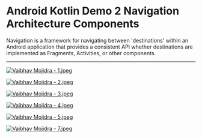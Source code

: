 # Android Kotlin Demo 2 Navigation Architecture Components

Navigation is a framework for navigating between 'destinations' within an Android application that provides a consistent API whether destinations are implemented as Fragments, Activities, or other components.

___

[![Vaibhav Mojidra - 1.jpeg](https://raw.githubusercontent.com/VaibhavMojidra/Android-Kotlin---Demo-2-Navigation-Architecture-Components/master/output/1.jpeg "Vaibhav Mojidra")](https://vaibhavmojidra.github.io/site/)

[![Vaibhav Mojidra - 2.jpeg](https://raw.githubusercontent.com/VaibhavMojidra/Android-Kotlin---Demo-2-Navigation-Architecture-Components/master/output/2.jpeg "Vaibhav Mojidra")](https://vaibhavmojidra.github.io/site/)

[![Vaibhav Mojidra - 3.jpeg](https://raw.githubusercontent.com/VaibhavMojidra/Android-Kotlin---Demo-2-Navigation-Architecture-Components/master/output/3.jpeg "Vaibhav Mojidra")](https://vaibhavmojidra.github.io/site/)

[![Vaibhav Mojidra - 4.jpeg](https://raw.githubusercontent.com/VaibhavMojidra/Android-Kotlin---Demo-2-Navigation-Architecture-Components/master/output/4.jpeg "Vaibhav Mojidra")](https://vaibhavmojidra.github.io/site/)

[![Vaibhav Mojidra - 5.jpeg](https://raw.githubusercontent.com/VaibhavMojidra/Android-Kotlin---Demo-2-Navigation-Architecture-Components/master/output/5.jpeg "Vaibhav Mojidra")](https://vaibhavmojidra.github.io/site/)

[![Vaibhav Mojidra - 7.jpeg](https://raw.githubusercontent.com/VaibhavMojidra/Android-Kotlin---Demo-2-Navigation-Architecture-Components/master/output/7.jpeg "Vaibhav Mojidra")](https://vaibhavmojidra.github.io/site/)